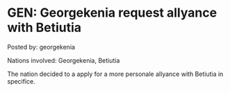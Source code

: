 # GEN: Georgekenia request allyance with Betiutia 

Posted by: georgekenia

Nations involved: Georgekenia, Betiutia

The nation decided to a apply for a more personale allyance with Betiutia in specifice.